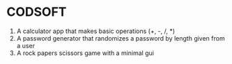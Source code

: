 # CODSOFT

1. A calculator app that makes basic operations (+, -, /, \*)
2. A password generator that randomizes a password by length given from a user
3. A rock papers scissors game with a minimal gui
